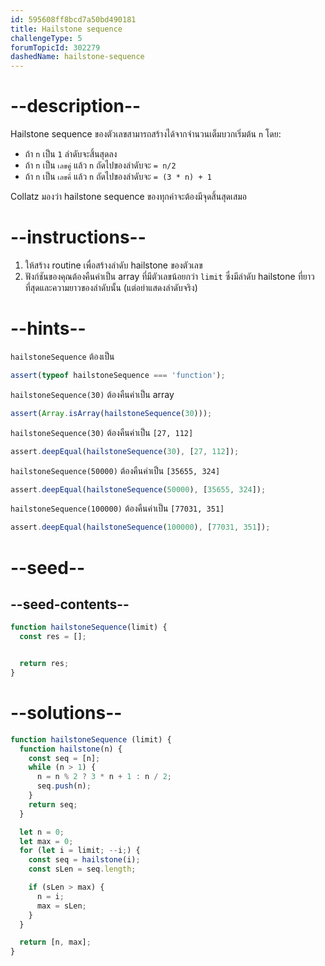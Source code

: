 ```yaml
---
id: 595608ff8bcd7a50bd490181
title: Hailstone sequence
challengeType: 5
forumTopicId: 302279
dashedName: hailstone-sequence
---
```


# --description--

Hailstone sequence ของตัวเลขสามารถสร้างได้จากจำนวนเต็มบวกเริ่มต้น `n` โดย:

- ถ้า `n` เป็น `1` ลำดับจะสิ้นสุดลง
- ถ้า `n` เป็น `เลขคู่` แล้ว `n` ถัดไปของลำดับจะ `= n/2`
- ถ้า `n` เป็น `เลขคี่` แล้ว `n` ถัดไปของลำดับจะ `= (3 * n) + 1`

Collatz มองว่า hailstone sequence ของทุกค่าจะต้องมีจุดสิ้นสุดเสมอ

# --instructions--

1. ให้สร้าง routine เพื่อสร้างลำดับ hailstone ของตัวเลข
2. ฟังก์ชันของคุณต้องคืนค่าเป็น array ที่มีตัวเลขน้อยกว่า `limit` ซึ่งมีลำดับ hailstone ที่ยาวที่สุดและความยาวของลำดับนั้น (แต่อย่าแสดงลำดับจริง)

# --hints--

`hailstoneSequence` ต้องเป็น

```js
assert(typeof hailstoneSequence === 'function');
```

`hailstoneSequence(30)` ต้องคืนค่าเป็น array

```js
assert(Array.isArray(hailstoneSequence(30)));
```

`hailstoneSequence(30)` ต้องคืนค่าเป็น `[27, 112]`

```js
assert.deepEqual(hailstoneSequence(30), [27, 112]);
```

`hailstoneSequence(50000)` ต้องคืนค่าเป็น `[35655, 324]`

```js
assert.deepEqual(hailstoneSequence(50000), [35655, 324]);
```

`hailstoneSequence(100000)` ต้องคืนค่าเป็น `[77031, 351]`

```js
assert.deepEqual(hailstoneSequence(100000), [77031, 351]);
```

# --seed--

## --seed-contents--

```js
function hailstoneSequence(limit) {
  const res = [];


  return res;
}
```

# --solutions--

```js
function hailstoneSequence (limit) {
  function hailstone(n) {
    const seq = [n];
    while (n > 1) {
      n = n % 2 ? 3 * n + 1 : n / 2;
      seq.push(n);
    }
    return seq;
  }

  let n = 0;
  let max = 0;
  for (let i = limit; --i;) {
    const seq = hailstone(i);
    const sLen = seq.length;

    if (sLen > max) {
      n = i;
      max = sLen;
    }
  }

  return [n, max];
}
```
